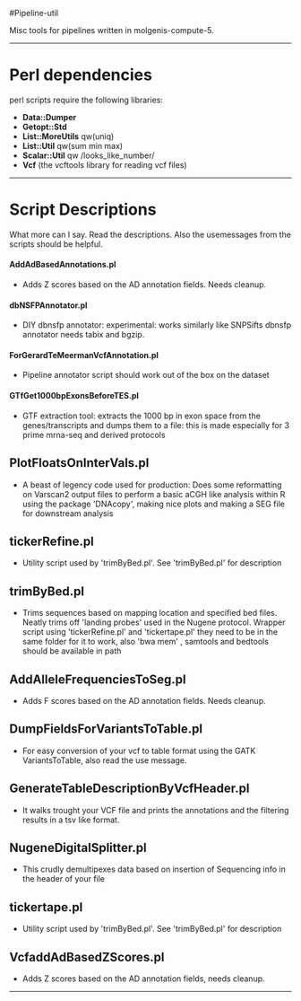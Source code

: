 #Pipeline-util

Misc tools for pipelines written in molgenis-compute-5.

---

# Perl dependencies

perl scripts require the following libraries:

- **Data::Dumper**
- **Getopt::Std**
- **List::MoreUtils** qw(uniq)
- **List::Util** qw(sum min max)
- **Scalar::Util** qw /looks_like_number/ 
- **Vcf** (the vcftools library for reading vcf files)

----

# Script Descriptions

What more can I say. Read the descriptions. Also the usemessages from the scripts should be helpful.

#### AddAdBasedAnnotations.pl

- Adds Z scores based on the AD annotation fields. Needs cleanup.

#### dbNSFPAnnotator.pl

- DIY dbnsfp annotator: experimental: works similarly like SNPSifts dbnsfp annotator needs tabix and bgzip.

#### ForGerardTeMeermanVcfAnnotation.pl

- Pipeline annotator script should work out of the box on the dataset

#### GTfGet1000bpExonsBeforeTES.pl

- GTF extraction tool: extracts the 1000 bp in exon space from the genes/transcripts and dumps them to a file: this is 
made especially for 3 prime mrna-seq and derived protocols

## PlotFloatsOnInterVals.pl

- A beast of legency code used for production: Does some reformatting on Varscan2 output files to perform a basic aCGH  like analysis within R using the package 'DNAcopy', making nice plots and making a SEG file for downstream analysis

## tickerRefine.pl

- Utility script used by 'trimByBed.pl'. See 'trimByBed.pl' for description

## trimByBed.pl

- Trims sequences based on mapping location and specified bed files. Neatly trims off 'landing probes' used in the 
Nugene protocol. Wrapper script using 'tickerRefine.pl' and 'tickertape.pl' they need to be in the same folder for it to work, also 'bwa mem' , samtools and bedtools should be available in path

## AddAlleleFrequenciesToSeg.pl

- Adds F scores based on the AD annotation fields. Needs cleanup.

## DumpFieldsForVariantsToTable.pl

- For easy conversion of your vcf to table format using the GATK VariantsToTable, also read the use message.

## GenerateTableDescriptionByVcfHeader.pl

- It walks trought your VCF file and prints the annotations and the filtering results in a tsv like format.

## NugeneDigitalSplitter.pl

- This crudly demultipexes data based on insertion of Sequencing info in the header of your file

## tickertape.pl

- Utility script used by 'trimByBed.pl'. See 'trimByBed.pl' for description

## VcfaddAdBasedZScores.pl

- Adds Z scores based on the AD annotation fields, needs cleanup. 

-----
